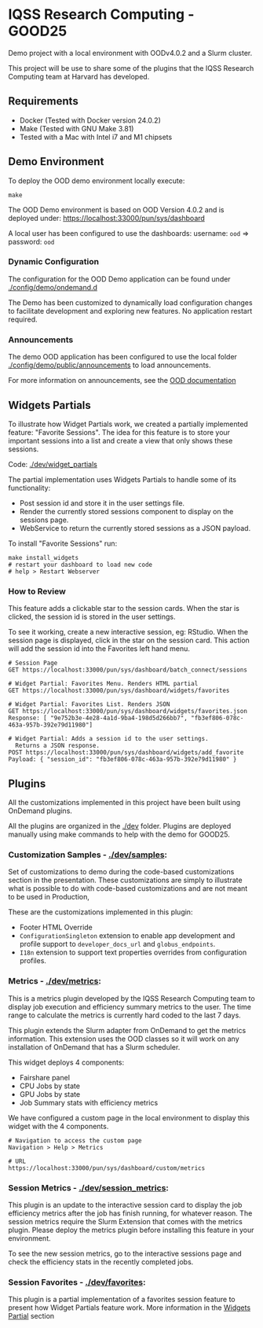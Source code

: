 # IQSS Research Computing - GOOD25
Demo project with a local environment with OODv4.0.2 and a Slurm cluster.

This project will be use to share some of the plugins that the IQSS Research Computing team at Harvard has developed.

## Requirements
- Docker (Tested with Docker version 24.0.2)
- Make (Tested with GNU Make 3.81)
- Tested with a Mac with Intel i7 and M1 chipsets

## Demo Environment
To deploy the OOD demo environment locally execute:
```
make
```

The OOD Demo environment is based on OOD Version 4.0.2 and is deployed under: [https://localhost:33000/pun/sys/dashboard](https://localhost:33000/pun/sys/dashboard)

A local user has been configured to use the dashboards: username: `ood` => password: `ood`

### Dynamic Configuration
The configuration for the OOD Demo application can be found under [./config/demo/ondemand.d](./config/demo/ondemand.d)

The Demo has been customized to dynamically load configuration changes to facilitate development and exploring new features. No application restart required.

### Announcements
The demo OOD application has been configured to use the local folder [./config/demo/public/announcements](./config/demo/public/announcements) to load announcements.

For more information on announcements, see the [OOD documentation](https://osc.github.io/ood-documentation/latest/customizations.html#announcements)

## Widgets Partials
To illustrate how Widget Partials work, we created a partially implemented feature: "Favorite Sessions".
The idea for this feature is to store your important sessions into a list and create a view that only shows these sessions.

Code: [./dev/widget_partials](./dev/favorites)

The partial implementation uses Widgets Partials to handle some of its functionality:
 - Post session id and store it in the user settings file.
 - Render the currently stored sessions component to display on the sessions page.
 - WebService to return the currently stored sessions as a JSON payload.

To install "Favorite Sessions" run:
```
make install_widgets
# restart your dashboard to load new code
# help > Restart Webserver
```

### How to Review
This feature adds a clickable star to the session cards. When the star is clicked, the session id is stored in the user settings.

To see it working, create a new interactive session, eg: RStudio.
When the session page is displayed, click in the star on the session card. This action will add the session id into the Favorites left hand menu.

```
# Session Page
GET https://localhost:33000/pun/sys/dashboard/batch_connect/sessions

# Widget Partial: Favorites Menu. Renders HTML partial
GET https://localhost:33000/pun/sys/dashboard/widgets/favorites

# Widget Partial: Favorites List. Renders JSON
GET https://localhost:33000/pun/sys/dashboard/widgets/favorites.json
Response: [ "9e752b3e-4e28-4a1d-9ba4-198d5d266bb7", "fb3ef806-078c-463a-957b-392e79d11980"]

# Widget Partial: Adds a session id to the user settings.
  Returns a JSON response.
POST https://localhost:33000/pun/sys/dashboard/widgets/add_favorite
Payload: { "session_id": "fb3ef806-078c-463a-957b-392e79d11980" }
```

## Plugins
All the customizations implemented in this project have been built using OnDemand plugins.

All the plugins are organized in the [./dev](./dev) folder. Plugins are deployed manually using make commands to help with the demo for GOOD25.

### Customization Samples - [./dev/samples](./dev/samples):  
Set of customizations to demo during the code-based customizations section in the presentation.
These customizations are simply to illustrate what is possible to do with code-based customizations and are not meant to be used in Production,

These are the customizations implemented in this plugin:
 - Footer HTML Override
 - `ConfigurationSingleton` extension to enable app development and profile support to `developer_docs_url` and `globus_endpoints`.
 - `I18n` extension to support text properties overrides from configuration profiles.

### Metrics - [./dev/metrics](./dev/metrics):  
This is a metrics plugin developed by the IQSS Research Computing team to display job execution and efficiency summary metrics to the user.
The time range to calculate the metrics is currently hard coded to the last 7 days.

This plugin extends the Slurm adapter from OnDemand to get the metrics information.
This extension uses the OOD classes so it will work on any installation of OnDemand that has a Slurm scheduler.

This widget deploys 4 components:
 - Fairshare panel
 - CPU Jobs by state
 - GPU Jobs by state
 - Job Summary stats with efficiency metrics

We have configured a custom page in the local environment to display this widget with the 4 components.
```
# Navigation to access the custom page
Navigation > Help > Metrics

# URL
https://localhost:33000/pun/sys/dashboard/custom/metrics
```

### Session Metrics - [./dev/session_metrics](./dev/session_metrics):  
This plugin is an update to the interactive session card to display the job efficiency metrics after the job has finish running, for whatever reason.
The session metrics require the Slurm Extension that comes with the metrics plugin. Please deploy the metrics plugin before installing this feature in your environment.

To see the new session metrics, go to the interactive sessions page and check the efficiency stats in the recently completed jobs.

### Session Favorites - [./dev/favorites](./dev/favorites):  
This plugin is a partial implementation of a favorites session feature to present how Widget Partials feature work.
More information in the [Widgets Partial](#widgets-partials) section
